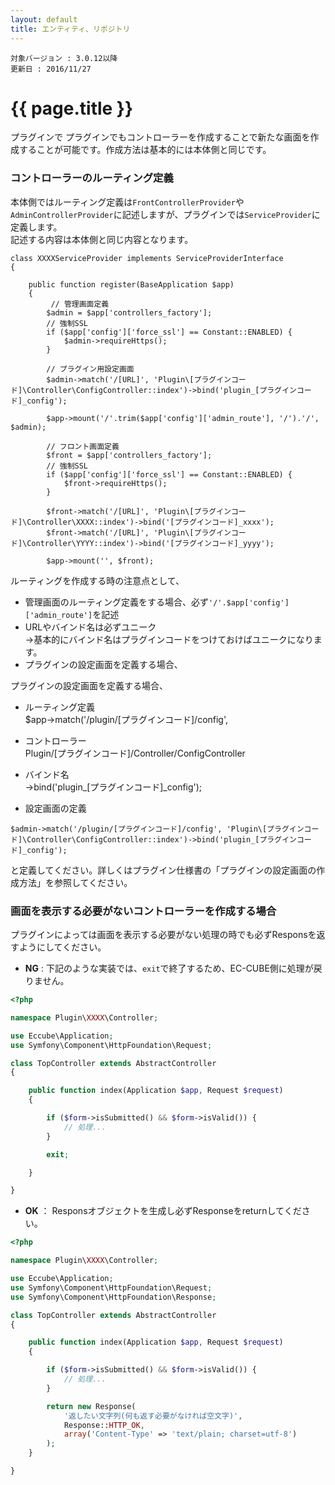 ```yaml
---
layout: default
title: エンティティ、リポジトリ
---
```


```
対象バージョン : 3.0.12以降
更新日 : 2016/11/27
```

# {{ page.title }}

プラグインで
プラグインでもコントローラーを作成することで新たな画面を作成することが可能です。作成方法は基本的には本体側と同じです。

### コントローラーのルーティング定義

本体側ではルーティング定義は`FrontControllerProvider`や`AdminControllerProvider`に記述しますが、プラグインでは`ServiceProvider`に定義します。  
記述する内容は本体側と同じ内容となります。

```
class XXXXServiceProvider implements ServiceProviderInterface
{

    public function register(BaseApplication $app)
    {
         // 管理画面定義
        $admin = $app['controllers_factory'];
        // 強制SSL
        if ($app['config']['force_ssl'] == Constant::ENABLED) {
            $admin->requireHttps();
        }

        // プラグイン用設定画面
        $admin->match('/[URL]', 'Plugin\[プラグインコード]\Controller\ConfigController::index')->bind('plugin_[プラグインコード]_config');

        $app->mount('/'.trim($app['config']['admin_route'], '/').'/', $admin);

        // フロント画面定義
        $front = $app['controllers_factory'];
        // 強制SSL
        if ($app['config']['force_ssl'] == Constant::ENABLED) {
            $front->requireHttps();
        }

        $front->match('/[URL]', 'Plugin\[プラグインコード]\Controller\XXXX::index')->bind('[プラグインコード]_xxxx');
        $front->match('/[URL]', 'Plugin\[プラグインコード]\Controller\YYYY::index')->bind('[プラグインコード]_yyyy');

        $app->mount('', $front);
```
ルーティングを作成する時の注意点として、

- 管理画面のルーティング定義をする場合、必ず`'/'.$app['config']['admin_route']`を記述
- URLやバインド名は必ずユニーク  
→基本的にバインド名はプラグインコードをつけておけばユニークになります。
- プラグインの設定画面を定義する場合、

プラグインの設定画面を定義する場合、

- ルーティング定義  
$app->match('/plugin/[プラグインコード]/config',
- コントローラー  
Plugin/[プラグインコード]/Controller/ConfigController  

- バインド名  
->bind('plugin_[プラグインコード]_config');

- 設定画面の定義

```
$admin->match('/plugin/[プラグインコード]/config', 'Plugin\[プラグインコード]\Controller\ConfigController::index')->bind('plugin_[プラグインコード]_config');
```

と定義してください。詳しくはプラグイン仕様書の「プラグインの設定画面の作成方法」を参照してください。

### 画面を表示する必要がないコントローラーを作成する場合

プラグインによっては画面を表示する必要がない処理の時でも必ずResponsを返すようにしてください。

- __NG__ : 下記のような実装では、`exit`で終了するため、EC-CUBE側に処理が戻りません。

```php
<?php

namespace Plugin\XXXX\Controller;

use Eccube\Application;
use Symfony\Component\HttpFoundation\Request;

class TopController extends AbstractController
{

    public function index(Application $app, Request $request)
    {

        if ($form->isSubmitted() && $form->isValid()) {
            // 処理...
        }

        exit;

    }

}
```

- __OK__ ： Responsオブジェクトを生成し必ずResponseをreturnしてください。

```php
<?php

namespace Plugin\XXXX\Controller;

use Eccube\Application;
use Symfony\Component\HttpFoundation\Request;
use Symfony\Component\HttpFoundation\Response;

class TopController extends AbstractController
{

    public function index(Application $app, Request $request)
    {

        if ($form->isSubmitted() && $form->isValid()) {
            // 処理...
        }

        return new Response(
            '返したい文字列(何も返す必要がなければ空文字)',
            Response::HTTP_OK,
            array('Content-Type' => 'text/plain; charset=utf-8')
        );
    }

}
```
